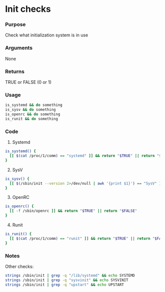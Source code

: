 # Init checks
### Purpose
Check what initialization system is in use
### Arguments
None
### Returns
TRUE or FALSE (0 or 1)
### Usage
```bash
is_systemd && do something
is_sysv && do something
is_openrc && do something
is_runit && do something
```
### Code
1. Systemd
```bash
is_systemd() {
  [[ $(cat /proc/1/comm) == "systemd" ]] && return "$TRUE" || return "$FALSE"
}
```
2. SysV
```bash
is_sysv() {
  [[ $(/sbin/init --version 2>/dev/null | awk '{print $1}') == "SysV" ]] && return "$TRUE" || return "$FALSE"
}
```
3. OpenRC
```bash
is_openrc() {
  [[ -f /sbin/openrc ]] && return "$TRUE" || return "$FALSE"
}
```
4. Runit
```bash
is_runit() {
  [[ $(cat /proc/1/comm) == "runit" ]] && return "$TRUE" || return "$FALSE"
}
```
### Notes
Other checks:
```bash
strings /sbin/init | grep -q "/lib/systemd" && echo SYSTEMD
strings /sbin/init | grep -q "sysvinit" && echo SYSVINIT
strings /sbin/init | grep -q "upstart" && echo UPSTART
```
